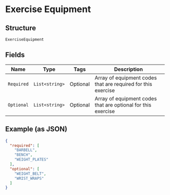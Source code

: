 
# Exercise Equipment

## Structure

`ExerciseEquipment`

## Fields

| Name | Type | Tags | Description |
|  --- | --- | --- | --- |
| `Required` | `List<string>` | Optional | Array of equipment codes that are required for this exercise |
| `Optional` | `List<string>` | Optional | Array of equipment codes that are optional for this exercise |

## Example (as JSON)

```json
{
  "required": [
    "BARBELL",
    "BENCH",
    "WEIGHT_PLATES"
  ],
  "optional": [
    "WEIGHT_BELT",
    "WRIST_WRAPS"
  ]
}
```

